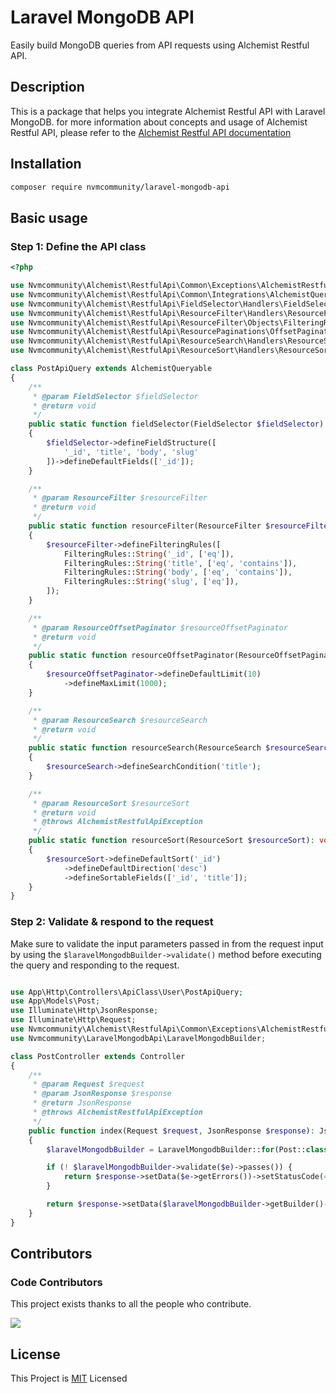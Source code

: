 # Laravel MongoDB API

Easily build MongoDB queries from API requests using Alchemist Restful API.

## Description

This is a package that helps you integrate Alchemist Restful API with Laravel MongoDB. for more information about concepts and usage of Alchemist Restful API, please refer to the [Alchemist Restful API documentation](https://github.com/nvmcommunity/alchemist-restful-api)

## Installation

```bash
composer require nvmcommunity/laravel-mongodb-api
```

## Basic usage

### Step 1: Define the API class

```php
<?php

use Nvmcommunity\Alchemist\RestfulApi\Common\Exceptions\AlchemistRestfulApiException;
use Nvmcommunity\Alchemist\RestfulApi\Common\Integrations\AlchemistQueryable;
use Nvmcommunity\Alchemist\RestfulApi\FieldSelector\Handlers\FieldSelector;
use Nvmcommunity\Alchemist\RestfulApi\ResourceFilter\Handlers\ResourceFilter;
use Nvmcommunity\Alchemist\RestfulApi\ResourceFilter\Objects\FilteringRules;
use Nvmcommunity\Alchemist\RestfulApi\ResourcePaginations\OffsetPaginator\Handlers\ResourceOffsetPaginator;
use Nvmcommunity\Alchemist\RestfulApi\ResourceSearch\Handlers\ResourceSearch;
use Nvmcommunity\Alchemist\RestfulApi\ResourceSort\Handlers\ResourceSort;

class PostApiQuery extends AlchemistQueryable
{
    /**
     * @param FieldSelector $fieldSelector
     * @return void
     */
    public static function fieldSelector(FieldSelector $fieldSelector): void
    {
        $fieldSelector->defineFieldStructure([
            '_id', 'title', 'body', 'slug'
        ])->defineDefaultFields(['_id']);
    }

    /**
     * @param ResourceFilter $resourceFilter
     * @return void
     */
    public static function resourceFilter(ResourceFilter $resourceFilter): void
    {
        $resourceFilter->defineFilteringRules([
            FilteringRules::String('_id', ['eq']),
            FilteringRules::String('title', ['eq', 'contains']),
            FilteringRules::String('body', ['eq', 'contains']),
            FilteringRules::String('slug', ['eq']),
        ]);
    }

    /**
     * @param ResourceOffsetPaginator $resourceOffsetPaginator
     * @return void
     */
    public static function resourceOffsetPaginator(ResourceOffsetPaginator $resourceOffsetPaginator): void
    {
        $resourceOffsetPaginator->defineDefaultLimit(10)
            ->defineMaxLimit(1000);
    }

    /**
     * @param ResourceSearch $resourceSearch
     * @return void
     */
    public static function resourceSearch(ResourceSearch $resourceSearch): void
    {
        $resourceSearch->defineSearchCondition('title');
    }

    /**
     * @param ResourceSort $resourceSort
     * @return void
     * @throws AlchemistRestfulApiException
     */
    public static function resourceSort(ResourceSort $resourceSort): void
    {
        $resourceSort->defineDefaultSort('_id')
            ->defineDefaultDirection('desc')
            ->defineSortableFields(['_id', 'title']);
    }
}
```
### Step 2: Validate & respond to the request

Make sure to validate the input parameters passed in from the request input by using the `$laravelMongodbBuilder->validate()` method before executing the query and responding to the request.

```php

use App\Http\Controllers\ApiClass\User\PostApiQuery;
use App\Models\Post;
use Illuminate\Http\JsonResponse;
use Illuminate\Http\Request;
use Nvmcommunity\Alchemist\RestfulApi\Common\Exceptions\AlchemistRestfulApiException;
use Nvmcommunity\LaravelMongodbApi\LaravelMongodbBuilder;

class PostController extends Controller
{
    /**
     * @param Request $request
     * @param JsonResponse $response
     * @return JsonResponse
     * @throws AlchemistRestfulApiException
     */
    public function index(Request $request, JsonResponse $response): JsonResponse
    {
        $laravelMongodbBuilder = LaravelMongodbBuilder::for(Post::class, PostApiQuery::class, $request->input());

        if (! $laravelMongodbBuilder->validate($e)->passes()) {
            return $response->setData($e->getErrors())->setStatusCode(400);
        }

        return $response->setData($laravelMongodbBuilder->getBuilder()->get());
    }
}
```

## Contributors

### Code Contributors

This project exists thanks to all the people who contribute.

<a href="https://github.com/nvmcommunity/laravel-mongodb-api/graphs/contributors">
<img src = "https://contrib.rocks/image?repo=nvmcommunity/laravel-mongodb-api"/>
</a>

## License

This Project is [MIT](./LICENSE) Licensed